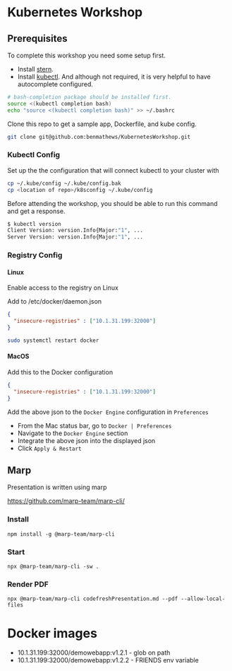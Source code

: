 # Kubernetes Workshop

## Prerequisites

To complete this workshop you need some setup first.

- Install [stern](https://github.com/wercker/stern).
- Install [kubectl](https://kubernetes.io/docs/tasks/tools/install-kubectl/). And although not required, it is very helpful to have autocomplete configured.

``` bash
# bash-completion package should be installed first.
source <(kubectl completion bash) 
echo "source <(kubectl completion bash)" >> ~/.bashrc 
```

Clone this repo to get a sample app, Dockerfile, and kube config.

``` bash
git clone git@github.com:benmathews/KubernetesWorkshop.git
```

### Kubectl Config

Set up the the configuration that will connect kubectl to your cluster with

``` bash
cp ~/.kube/config ~/.kube/config.bak
cp <location of repo>/k8sconfig ~/.kube/config
```

Before attending the workshop, you should be able to run this command and get a response.

``` bash
$ kubectl version
Client Version: version.Info{Major:"1", ...
Server Version: version.Info{Major:"1", ...
```

### Registry Config

#### Linux

Enable access to the registry on Linux

Add to /etc/docker/daemon.json

``` json
{
  "insecure-registries" : ["10.1.31.199:32000"]
}
```

``` bash
sudo systemctl restart docker
```

#### MacOS

Add this to the Docker configuration

``` json
{
  "insecure-registries" : ["10.1.31.199:32000"]
}
```

Add the above json to the `Docker Engine` configuration in `Preferences`

- From the Mac status bar, go to `Docker | Preferences`
- Navigate to the `Docker Engine` section
- Integrate the above json into the displayed json
- Click `Apply & Restart`

## Marp

Presentation is written using marp

https://github.com/marp-team/marp-cli/

### Install

```
npm install -g @marp-team/marp-cli
```
### Start

```
npx @marp-team/marp-cli -sw .
```

### Render PDF

```
npx @marp-team/marp-cli codefreshPresentation.md --pdf --allow-local-files
```

# Docker images

* 10.1.31.199:32000/demowebapp:v1.2.1 - glob on path
* 10.1.31.199:32000/demowebapp:v1.2.2 - FRIENDS env variable
